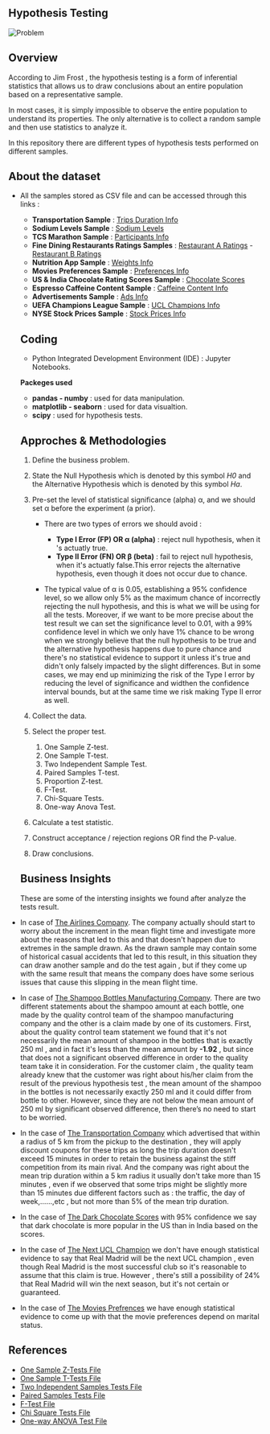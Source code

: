 ## Hypothesis Testing

![Problem](https://github.com/hayasalman/Hypothesis-Tests/assets/71796909/c7ff2780-e8e4-4667-be1a-727905833dcb)

## Overview 

According to Jim Frost , the hypothesis testing is a form of inferential statistics that allows us to draw conclusions about an entire population based on a representative sample.

In most cases, it is simply impossible to observe the entire population to understand its properties. The only alternative is to collect a random sample and then use statistics to analyze it.

In this repository there are different types of hypothesis tests performed on different samples.

## About the dataset

- All the samples stored as CSV file and can be accessed through this links :

  - **Transportation Sample** : [Trips Duration Info](https://github.com/hayasalman/Hypothesis-Tests/blob/main/Samples/transportion_data.csv)
  - **Sodium Levels Sample** : [Sodium Levels](https://github.com/hayasalman/Hypothesis-Tests/blob/main/Samples/sodium_data.csv)
  - **TCS Marathon Sample** : [Participants Info](https://github.com/hayasalman/Hypothesis-Tests/blob/main/Samples/runners_data.csv)
  - **Fine Dining Restaurants Ratings Samples** : [Restaurant A Ratings](https://github.com/hayasalman/Hypothesis-Tests/blob/main/Samples/restaurant_A_ratings.csv) - [Restaurant B Ratings](https://github.com/hayasalman/Hypothesis-Tests/blob/main/Samples/restaurant_B_ratings.csv)
  - **Nutrition App Sample** : [Weights Info](https://github.com/hayasalman/Hypothesis-Tests/blob/main/Samples/nutrition_data.csv)
  - **Movies Preferences Sample** : [Preferences Info](https://github.com/hayasalman/Hypothesis-Tests/blob/main/Samples/movies_pref.csv)
  - **US & India Chocolate Rating Scores Sample** : [Chocolate Scores](https://github.com/hayasalman/Hypothesis-Tests/blob/main/Samples/chocolate_scores.csv)
  - **Espresso Caffeine Content Sample** : [Caffeine Content Info](https://github.com/hayasalman/Hypothesis-Tests/blob/main/Samples/caffeine_content_mg.csv)
  - **Advertisements Sample** : [Ads Info](https://github.com/hayasalman/Hypothesis-Tests/blob/main/Samples/ads_samp.csv)
  - **UEFA Champions League Sample** : [UCL Champions Info](https://github.com/hayasalman/Hypothesis-Tests/blob/main/Samples/UEFA_Champions_League_Sample.csv)
  - **NYSE Stock Prices Sample** : [Stock Prices Info](https://github.com/hayasalman/Hypothesis-Tests/blob/main/Samples/NYSE_stock_prices.csv)
 
  ## Coding

  -  Python Integrated Development Environment (IDE) : Jupyter Notebooks.

   **Packeges used** 
  * **pandas - numby** : used for data manipulation.
  * **matplotlib - seaborn** : used for data visualtion.
  * **scipy** : used for hypothesis tests.
 
  ## Approches & Methodologies

  1. Define the business problem.
     
  2. State the Null Hypothesis which is denoted by this symbol *H0* and the Alternative Hypothesis which is denoted by this symbol *Ha*.
 
  3.  Pre-set the level of statistical significance (alpha) α, and we should set α before the experiment (a prior).
 
      - There are two types of errors we should avoid :
      
         - **Type I Error (FP) OR α (alpha)** : reject null hypothesis, when it 's actuatly true.
         - **Type II Error (FN) OR β (beta)** : fail to reject null hypothesis, when it's actuatly false.This error rejects the alternative hypothesis, even though it does not occur due to chance.

      -  The typical value of α is 0.05, establishing a 95% confidence level, so we allow only 5% as the maximum chance of incorrectly rejecting the null hypothesis, and this is what we will be 
         using for all the tests. 
         Moreover, if we want to be more precise about the test result we can set the significance level to 0.01, with a 99% confidence level in which we only have 1%  chance to be wrong when we 
         strongly believe that the null hypothesis to be true and the alternative hypothesis happens due to pure chance and there's no statistical evidence to support it unless it's true and 
         didn't only falsely impacted by the slight differences.
         But in some cases, we may end up minimizing the risk of the Type I error by reducing the level of significance and widthen the confidence interval bounds, but at the same time we risk 
         making Type II error as well.

       
    4. Collect the data.
 
    5. Select the proper test.

        1. One Sample Z-test.
        2. One Sample T-test.
        3. Two Independent Sample Test.
        4. Paired Samples T-test.
        5. Proportion Z-test.
        6. F-Test.
        7. Chi-Square Tests.
        8. One-way Anova Test.
 
    6. Calculate a test statistic.
 
    7. Construct acceptance / rejection regions OR find the P-value.
 
    8. Draw conclusions.
 
  ## Business Insights

  These are some of the intersting insights we found after analyze the tests result.

- In case of [The Airlines Company](https://github.com/hayasalman/Hypothesis-Tests/blob/main/Hypothesis%20Testing%20Notebooks/One%20Sample%20Z-test.ipynb). The company actually should start to 
  worry about the increment in the mean flight time and investigate more about the reasons that led to this and that doesn't happen due to extremes in the sample drawn. As the drawn sample may 
  contain some of historical casual accidents that led to this result, in this situation they can draw another sample and do the test again , but if they come up with the same result that means 
  the company does have some serious issues that cause this slipping in the mean flight time.

- In case of [The Shampoo Bottles Manufacturing Company](https://github.com/hayasalman/Hypothesis-Tests/blob/main/Hypothesis%20Testing%20Notebooks/One%20Sample%20Z-test.ipynb). There are two 
  different statements about the shampoo amount at each bottle, one made by the quality control team of the shampoo manufacturing company and the other is a claim made by one of its customers. 
  First, about the quality control team statement we found that it's not necessarily the mean amount of shampoo in the bottles that is exactly 250 ml , and in fact it's less than the mean 
  amount by **-1.92** , but since that does not a significant observed difference in order to the quality team take it in consideration.
  For the customer claim , the quality team already knew that the customer was right about his/her claim from the result of the previous hypothesis test , the mean amount of the shampoo in the 
  bottles is not necessarily exactly 250 ml and it could differ from bottle to other. However, since they are not below the mean amount of 250 ml by significant observed difference, then 
  there’s no need to start to be worried.

- In the case of [The Transportation Company](https://github.com/hayasalman/Hypothesis-Tests/blob/main/Hypothesis%20Testing%20Notebooks/One%20Sample%20T-test.ipynb) which advertised that within a 
  radius of 5 km from the pickup to the destination , they will apply discount coupons for these trips as long the trip duration doesn't exceed 15 minutes in order to retain the business against 
  the stiff competition from its main rival. And the company was right about the mean trip duration within a 5 km radius it usually don't take more than 15 minutes , even if we observed that some 
  trips might be slightly more than 15 minutes due different factors such as : the traffic, the day of week,......,etc , but not more than 5% of the mean trip duration.

- In the case of [The Dark Chocolate Scores](https://github.com/hayasalman/Hypothesis-Tests/blob/main/Hypothesis%20Testing%20Notebooks/Two%20Independent%20Sample%20Test.ipynb) with 95% confidence 
  we say that dark chocolate is more popular in the US than in India based on the scores.

- In the case of [The Next UCL Champion](https://github.com/hayasalman/Hypothesis-Tests/blob/main/Hypothesis%20Testing%20Notebooks/Proportion%20Z-test.ipynb) we don't have enough statistical 
  evidence to say that Real Madrid will be the next UCL champion , even though Real Madrid is the most successful club so it's reasonable to assume that this claim is true. However , there's 
  still a possibility of 24% that Real Madrid will win the next season, but it's not certain or guaranteed.

- In the case of [The Movies Prefrences](https://github.com/hayasalman/Hypothesis-Tests/blob/main/Hypothesis%20Testing%20Notebooks/Chi-Square%20Tests.ipynb) we have enough statistical evidence to 
  come up with that the movie preferences depend on marital status.

## References

- [One Sample Z-Tests File](https://github.com/hayasalman/Hypothesis-Tests/blob/main/Hypothesis%20Testing%20Notebooks/One%20Sample%20Z-test.ipynb)
- [One Sample T-Tests File](https://github.com/hayasalman/Hypothesis-Tests/blob/main/Hypothesis%20Testing%20Notebooks/One%20Sample%20T-test.ipynb)
- [Two Independent Samples Tests File](https://github.com/hayasalman/Hypothesis-Tests/blob/main/Hypothesis%20Testing%20Notebooks/Two%20Independent%20Sample%20Test.ipynb)
- [Paired Samples Tests File](https://github.com/hayasalman/Hypothesis-Tests/blob/main/Hypothesis%20Testing%20Notebooks/Paired%20Samples%20T-test.ipynb)
- [F-Test File](https://github.com/hayasalman/Hypothesis-Tests/blob/main/Hypothesis%20Testing%20Notebooks/F-test.ipynb)
- [Chi Square Tests File](https://github.com/hayasalman/Hypothesis-Tests/blob/main/Hypothesis%20Testing%20Notebooks/Chi-Square%20Tests.ipynb)
- [One-way ANOVA Test File](https://github.com/hayasalman/Hypothesis-Tests/blob/main/Hypothesis%20Testing%20Notebooks/One-way%20Anova%20Test.ipynb)

  
   
             

      
